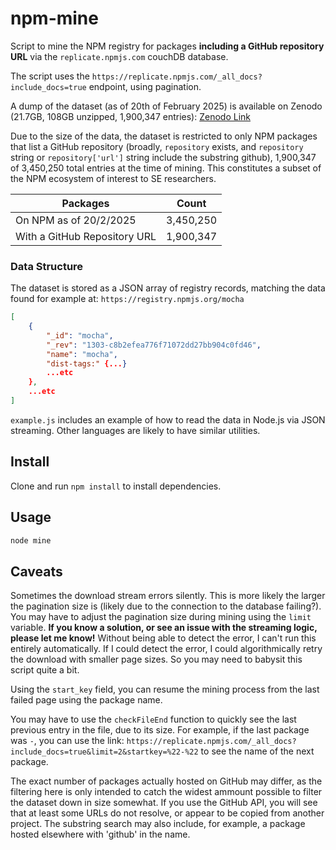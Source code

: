 # npm-mine

Script to mine the NPM registry for packages **including a GitHub repository URL** via the `replicate.npmjs.com` couchDB database.

The script uses the `https://replicate.npmjs.com/_all_docs?include_docs=true` endpoint, using pagination.

A dump of the dataset (as of 20th of February 2025) is available on Zenodo (21.7GB, 108GB unzipped, 1,900,347 entries): [Zenodo Link](10.5281/zenodo.14914148)

Due to the size of the data, the dataset is restricted to only NPM packages that list a GitHub repository (broadly, `repository`     exists, and `repository` string or `repository['url']` string include the substring github), 1,900,347 of 3,450,250 total entries at the time of mining. This constitutes a subset of the NPM ecosystem of interest to SE researchers.

|Packages | Count |
|-|-|
| On NPM as of 20/2/2025 | 3,450,250
| With a GitHub Repository URL | 1,900,347


### Data Structure

The dataset is stored as a JSON array of registry records, matching the data found for example at: `https://registry.npmjs.org/mocha`

```json
[
    {
        "_id": "mocha",
        "_rev": "1303-c8b2efea776f71072dd27bb904c0fd46",
        "name": "mocha",
        "dist-tags:" {...}
        ...etc
    },
    ...etc
]
```

`example.js` includes an example of how to read the data in Node.js via JSON streaming. Other languages are likely to have similar utilities.

## Install

Clone and run `npm install` to install dependencies.

## Usage

```sh
node mine
```

## Caveats

Sometimes the download stream errors silently. This is more likely the larger the pagination size is (likely due to the connection to the database failing?). You may have to adjust the pagination size during mining using the `limit` variable. **If you know a solution, or see an issue with the streaming logic, please let me know!** Without being able to detect the error, I can't run this entirely automatically. If I could detect the error, I could algorithmically retry the download with smaller page sizes. So you may need to babysit this script quite a bit.

Using the `start_key` field, you can resume the mining process from the last failed page using the package name.

You may have to use the `checkFileEnd` function to quickly see the last previous entry in the file, due to its size. For example, if the last package was ``-``, you can use the link: ```https://replicate.npmjs.com/_all_docs?include_docs=true&limit=2&startkey=%22-%22``` to see the name of the next package.

The exact number of packages actually hosted on GitHub may differ, as the filtering here is only intended to catch the widest ammount possible to filter the dataset down in size somewhat. If you use the GitHub API, you will see that at least some URLs do not resolve, or appear to be copied from another project. The substring search may also include, for example, a package hosted elsewhere with 'github' in the name.